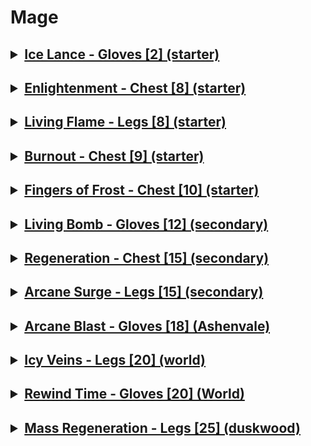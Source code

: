 <h1>Mage</h1>

<h2><details><summary><u><b>Ice Lance - Gloves [2] (starter)</b></u></summary>
<dl>
    <dt>Alliance</dt>
    <dd>Dun Morogh: Spell Research - Troggs camp, Coldridge Valley.</dd>
    <dd>Elwynn Forest: Spell Research - Defias agents, Northshire</dd>
    <dt>Horde</dt>
    <dd>Durotar: Spell Research - Burning Blade Familiars, Valley of Trials</dd>
    <dd>Tirisfal Glades: Spell Research - Scarlet Crusade initiates, Deathknell</dd>
</dl>
</details></h2>

<h2><details><summary><u><b>Enlightenment - Chest [8] (starter)</b></u></summary>
<dl>
    <dt>Alliance</dt>
    <dd>Dun Morogh: Timber, Mangeclaw, Bjarn, Vagash, or Edan the Howler</dd>
    <dd>Elwynn Forest: Hogger</dd>
    <dt>Horde</dt>
    <dd>Durotar: Zalazane or Gazz`uz</dd>
    <dd>Tirisfal Glades: Gillgar</dd>
</dl>
</details></h2>

<h2><details><summary><u><b>Living Flame - Legs [8] (starter)</b></u></summary>
<dl>
    <dt>Alliance</dt>
    <dd>Dun Morogh: Timber, Mangeclaw, Bjarn, Vagash, or Edan the Howler</dd>
    <dd>Elwynn Forest: Kobold Geomancer in and around Jasperlode Mine.</dd>
    <dt>Horde</dt>
    <dd>Durotar: Kill Burning Blade Fanatic in Skull Rock.</dd>
    <dd>Tirisfal Glades: Kill Scarlet Warrior near Solliden Farm.</dd>
</dl>
</details></h2>

<h2><details><summary><u><b>Burnout - Chest [9] (starter)</b></u></summary>
<dl>
<dt>Alliance</dt>
<dd>Dun Morogh: Drops off Frozen Trogg in middle of Gol`Bolar Quarry after attacking it with Fire spells

> /way 69.4 58.3
</dd>
<dd>Elwynn Forest: Drops off Frozen Murloc east of Stone Cairn Lake after attacking it with Fire spells,

> /way 76.8 51.8</dd>
<dt>Horde</dt>
<dd>Durotar: Drops off Frozen Makrura east of Razor Hill after attacking it with Fire spells,
    
> /way 58.6 45.6</dd>
<dd>Tirisfal Glades: Drop off Frozen Murloc on northwest shore of Brightwater Lake after attacking it with Fire spells, 

> /way 66.4 40.0</dd>
</dl>
</details></h2>

<h2><details><summary><u><b>Fingers of Frost - Chest [10] (starter)</b></u></summary>
    <dl>
    <dt>Alliance</dt>
    <dd>Elwynn Forest: Random critters will have a Wild Polymorph debuff, particularly near Ridgepoint Tower. Cast Polymorph on 6 of them and loot the Azora Apprentice Notes: Page 1 1-6. Combine these to create the rune.</dd>
    <dt>Horde</dt>
    <dd>Tirisfal Glades: Find the Odd Melons near Solliden Farmstead. Cast Polymorph on 6 of them and loot the Apothecary Notes. Combine 6 of these to create the rune.</dd>
    </dl>
</details></h2>

<h2><details><summary><u><b>Living Bomb - Gloves [12] (secondary)</b></u></summary>
    <dl>
    <dt>Alliance</dt>
    <dd>Dropped from Stonesplinter Seer in Loch Modan</dd>
    <dt>Horde</dt>
    <dd>Silverpine Forest: Rewarded for completing the Wand to Bethor Questline. Begins with Resting in Pieces on Fenris Isle from A Talking Head, which drops from gnolls on the island. Drop rate can be low. Complete next quest The Hidden Niche and pick up Wand to Bethor, which takes you to Undercity. Turn in the quest to receive the Spell Notes.</dd>
</dl>
</details></h2>

<h2><details><summary><u><b>Regeneration - Chest [15] (secondary)</b></u></summary>
    <dl>
    <dt>Alliance</dt>
    <dd>Loch Modan Found in a hut on the northern island in the Loch (South Hut on top island, look for a stack of books).</dd>
    <dd>Westfall: Dropped from Defias Pillager.</dd>
    <dt>Horde</dt>
    <dd>Barrens: Looted from Kolkar`s Booty chests in The Barrens. Need to kill centaurs for Kolkar Booty Key.</dd>
    <dd>Silverpine Forest: Dropped from Dalaran Apprentice.</dd>
</dl>
</details></h2>

<h2><details><summary><u><b>Arcane Surge - Legs [15] (secondary)</b></u></summary>
    <dl>
    <dd>Spell Notes: Arcane Surge is purchasable for 2 when you reach Friendly with the new Supply Factions, Durotar Supply and Logistics Guide for Horde players and Azeroth Commerce Authority for Alliance players.</dd>
</dl>
</details></h2>

<h2><details><summary><u><b>Arcane Blast - Gloves [18] (Ashenvale)</b></u></summary>
<dl>
<dd>In Zoram Strand, Ashenvale, kill Wrathtail Naga until they drop Naga Manuscript. The riddle of the book requires you to find three crystals along the Zoram Strand (coordinates below). Cast Arcane Explosion on each crystal, starting with the South crystal and working your way north. Complete the casting successfully to receive the rune.

> /way 13.08, 24.88

> /way 14.08, 19.84

> /way 13.51, 15.79
</dd>
</dl>
</details></h2>

<h2><details><summary><u><b>Icy Veins - Legs [20] (world)</b></u></summary>

> Both Factions: You will need to collect a total of 10 Books across Azeroth, in any combination:

<dl>
    <dt>Alliance Books</dt>
    <dd>Tower of Azora, Elwynn Forest - Archmage Theocritus`s Research Journal</dd>
	<dd>Thelsamar or Westfall Inn - Rumi of Gnomeregan: The Collected Works</dd>
	<dd>Ironforge in the Hall of Explorers - Archmage Antonidas: The Unabridged Autobiography</dd>
    <dt>Horde Books</dt>
    <dd>Brill Alchemy Shop - The Apothecary`s Metaphysical Primer</dd>
	<dd>Sepulcher - Ataeric: On Arcane Curiosities</dd>
	<dd>Valley of Spirits, Orgrimmar - The Lessons of Ta`zo</dd>
    <dt>Cross-Faction Books</dt>
    <dd>The Sludge Fen, The Barrens - Arcanic Systems Manual</dd>
	<dd>Near the Grimtotems in Stonetalon Mountains - Fury of the Land</dd>
	<dd>Raven Hill Crypt, Duskwood - Crimes Against Anatomy</dd>
	<dd>Near the Wailing Caverns portal - Secrets of the Dreamers</dd>
	<dd>Amber Mill, Silverpine Forest - The Dalaran Digest, Vol. 23</dd>
	<dd>Near the Engineering trailer in Ratchet - Baxtan: On Destructive Magics</dd>
	<dd>Moonbrook, Westfall - Bewitchments and Glamours</dd>
	<dd>Whelgar`s Excavation Site, Wetlands - Goaz Scrolls</dd>
	<dd>The Ogre Cave in Loch Modan - Runes of the Sorcerer-Kings</dd>
	<dd>Darkshore Ruins - Nar`thalas Almanac, Vol. 74</dd>
</dl>
</details></h2>

<h2><details><summary><u><b>Rewind Time - Gloves [20] (World)</b></u></summary>
    <dl>
    <dt>This rune is sold by Grizzby, located in Ratchet. In order to purchase this rune, Grizzby will require you to complete the following pre-quests.</dt>
    <dd>Shredder Turbochargers - You will need to bring Grizzby 16 Shredder Turbocharger. These are acquired by using Shredder Autosalvage Unit on Venture Co. Shredders in the Windshear Crag, Stonetalon Mountains.</dd>
	<dd>Dark Iron Ordinance - You will need to bring Grizzby 20 Dark Iron Ordinance. These are acquired by slaying Dark Iron Insurgent in North Loch Modan, or Dark Iron Rifleman and other Dark Iron dwarves in North Wetlands.</dd>
	<dd>Fish Oil - You will need to bring Grizzby 24 Fish Oil. These are acquired by slaying murlocs in Hillsbrad or Wetlands. You may also use the Auction House as these items are fairly common.</dd>
</dl>
</details></h2>

<h2><details><summary><u><b>Mass Regeneration - Legs [25] (duskwood)</b></u></summary>
    <dl>
    <dd>Head to Raven Hill in western Duskwood. Go into the northeastern crypt, head down and take a left into the first big room. Close to the entrance there will be an object that you can interact with that will contain a Decrepit Phylactery.</dd>
	<dd>Exit the crypt, and instead head to the crypt in western Raven Hill. Go down and take a right into the room that has a stone throne.</dd>
	<dd>In the room you will find Slumbering Bones that you can use the Phylactery on. This will summon a level 25 Elite Awakened Lich that casts Banish. This elite drops Spell Notes: Mass Regeneration.</dd>
</dl>
</details></h2>

